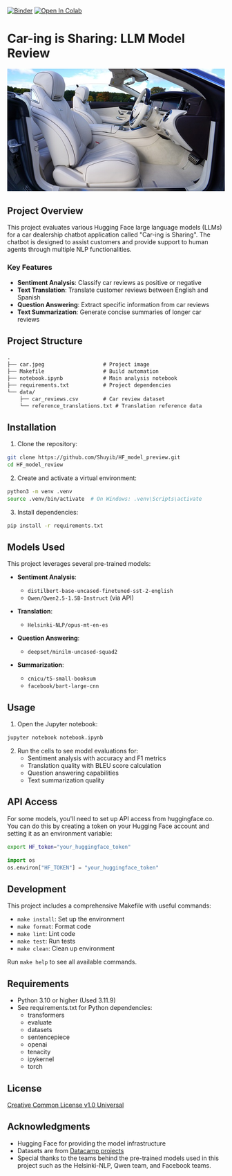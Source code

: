 [![Binder](https://mybinder.org/badge_logo.svg)](https://mybinder.org/v2/gh/Shuyib/HF_model_preview/HEAD)
[![Open In Colab](https://colab.research.google.com/assets/colab-badge.svg)](https://colab.research.google.com/github/Shuyib/HF_model_preview/blob/master/notebook.ipynb)


# Car-ing is Sharing: LLM Model Review

![Car-ing is Sharing](car.jpeg)

## Project Overview

This project evaluates various Hugging Face large language models (LLMs) for a car dealership chatbot application called "Car-ing is Sharing". The chatbot is designed to assist customers and provide support to human agents through multiple NLP functionalities.

### Key Features

- **Sentiment Analysis**: Classify car reviews as positive or negative
- **Text Translation**: Translate customer reviews between English and Spanish
- **Question Answering**: Extract specific information from car reviews
- **Text Summarization**: Generate concise summaries of longer car reviews

## Project Structure

```
.
├── car.jpeg                   # Project image
├── Makefile                   # Build automation
├── notebook.ipynb             # Main analysis notebook
├── requirements.txt           # Project dependencies
└── data/
    ├── car_reviews.csv        # Car review dataset
    └── reference_translations.txt # Translation reference data
```

## Installation

1. Clone the repository:

```bash
git clone https://github.com/Shuyib/HF_model_preview.git
cd HF_model_review
```

2. Create and activate a virtual environment:

```bash
python3 -m venv .venv
source .venv/bin/activate  # On Windows: .venv\Scripts\activate
```

3. Install dependencies:

```bash
pip install -r requirements.txt
```

## Models Used

This project leverages several pre-trained models:

- **Sentiment Analysis**:
  - `distilbert-base-uncased-finetuned-sst-2-english`
  - `Qwen/Qwen2.5-1.5B-Instruct` (via API)

- **Translation**:
  - `Helsinki-NLP/opus-mt-en-es`

- **Question Answering**:
  - `deepset/minilm-uncased-squad2`

- **Summarization**:
  - `cnicu/t5-small-booksum`
  - `facebook/bart-large-cnn`

## Usage

1. Open the Jupyter notebook:

```bash
jupyter notebook notebook.ipynb
```

2. Run the cells to see model evaluations for:
   - Sentiment analysis with accuracy and F1 metrics
   - Translation quality with BLEU score calculation
   - Question answering capabilities
   - Text summarization quality

## API Access

For some models, you'll need to set up API access from huggingface.co. You can do this by creating a token on your Hugging Face account and setting it as an environment variable:

```bash
export HF_token="your_huggingface_token"
```

```python
import os
os.environ["HF_TOKEN"] = "your_huggingface_token"
```

## Development

This project includes a comprehensive Makefile with useful commands:

- `make install`: Set up the environment
- `make format`: Format code
- `make lint`: Lint code
- `make test`: Run tests
- `make clean`: Clean up environment

Run `make help` to see all available commands.

## Requirements

- Python 3.10 or higher (Used 3.11.9)
- See requirements.txt for Python dependencies:
  - transformers
  - evaluate
  - datasets
  - sentencepiece
  - openai
  - tenacity
  - ipykernel
  - torch

## License

[Creative Common License v1.0 Universal](https://github.com/Shuyib/HF_model_preview/blob/main/LICENSE)

## Acknowledgments

- Hugging Face for providing the model infrastructure
- Datasets are from [Datacamp projects](https://app.datacamp.com/learn/projects/2046)
- Special thanks to the teams behind the pre-trained models used in this project such as the Helsinki-NLP, Qwen team, and Facebook teams.
